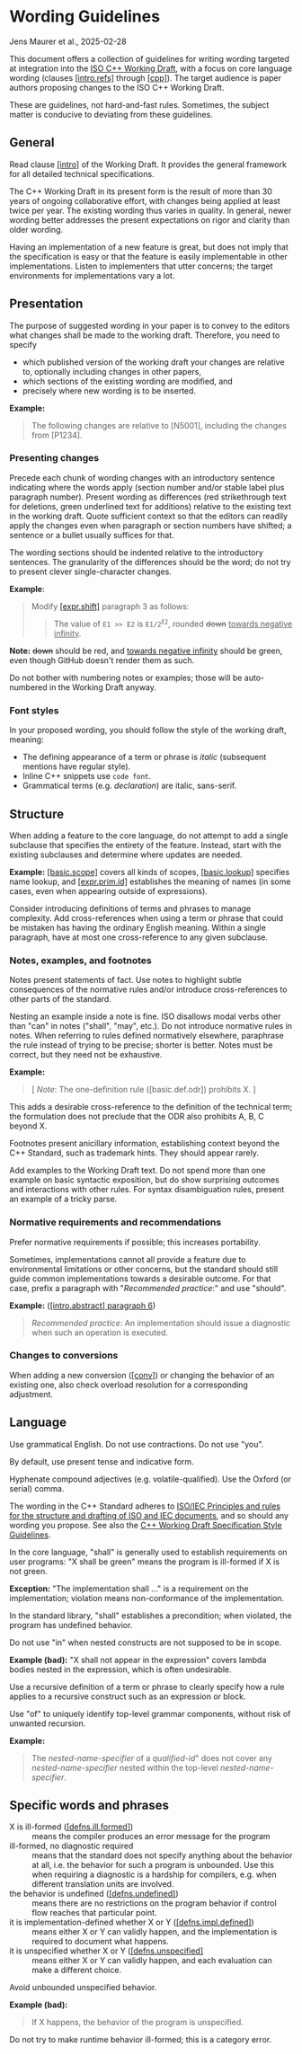 # Wording Guidelines

Jens Maurer et al., 2025-02-28

This document offers a collection of guidelines for writing wording
targeted at integration into the [ISO C++ Working Draft][draft],
with a focus on core language wording
(clauses [[intro.refs]](https://eel.is/c++draft/intro.refs) through
[[cpp]](https://eel.is/c++draft/cpp)).
The target audience is paper authors proposing changes to
the ISO C++ Working Draft.

These are guidelines, not hard-and-fast rules.
Sometimes, the subject matter is conducive to deviating from these guidelines.

## General

Read clause [[intro]](https://eel.is/c++draft/intro) of the Working Draft.
It provides the general framework for all detailed technical specifications.

The C++ Working Draft in its present form is the result of more than
30 years of ongoing collaborative effort, with changes being applied
at least twice per year.
The existing wording thus varies in quality.
In general, newer wording better addresses
the present expectations on rigor and clarity than older wording.

Having an implementation of a new feature is great,
but does not imply that the specification is easy or that the feature is easily
implementable in other implementations.
Listen to implementers that utter concerns;
the target environments for implementations vary a lot.


## Presentation

The purpose of suggested wording in your paper is to convey to the editors
what changes shall be made to the working draft.
Therefore, you need to specify

- which published version of the working draft your changes are relative to,
  optionally including changes in other papers,
- which sections of the existing wording are modified, and
- precisely where new wording is to be inserted.

**Example:**

> The following changes are relative to [N5001],
> including the changes from [P1234].

### Presenting changes

Precede each chunk of wording changes with an introductory
sentence indicating where the words apply (section number and/or
stable label plus paragraph number).
Present wording as differences
(red strikethrough text for deletions, green underlined text for additions)
relative to the existing text in the working draft.  Quote
sufficient context so that the editors can readily apply the changes
even when paragraph or section numbers have shifted; a sentence or a
bullet usually suffices for that.

The wording sections should be indented relative to the introductory
sentences.  The granularity of the differences should be the word; do
not try to present clever single-character changes.

**Example**:

> Modify [[expr.shift]](https://eel.is/c++draft/expr.shift#3)
> paragraph 3
> as follows:
>
> > The value of `E1 >> E2` is <code>E1/2<sup>E2</sup></code>,
> > rounded <del>down</del> <ins>towards negative infinity</ins>.

**Note:**
<del>down</del> should be red, and <ins>towards negative infinity</ins>
should be green,
even though GitHub doesn't render them as such.

Do not bother with numbering notes or examples; those will be
auto-numbered in the Working Draft anyway.

### Font styles

In your proposed wording,
you should follow the style of the working draft, meaning:

- The defining appearance of a term or phrase is *italic*
  (subsequent mentions have regular style).
- Inline C++ snippets use `code font`.
- Grammatical terms (e.g. *declaration*) are italic, sans-serif.


## Structure

When adding a feature to the core language, do not attempt to add a
single subclause that specifies the entirety of the feature.
Instead, start with the existing subclauses and determine where updates are
needed.

**Example:**
[[basic.scope]](https://eel.is/c++draft/basic.scope) covers all kinds of scopes,
[[basic.lookup]](https://eel.is/c++draft/basic.lookup) specifies name lookup, and
[[expr.prim.id]](https://eel.is/c++draft/expr.prim.id) establishes the meaning of names
(in some cases, even when appearing outside of expressions).

Consider introducing definitions of terms and phrases to manage
complexity.
Add cross-references when using a term or phrase that
could be mistaken has having the ordinary English meaning.
Within a single paragraph,
have at most one cross-reference to any given subclause.

### Notes, examples, and footnotes

Notes present statements of fact.
Use notes to highlight subtle consequences of the normative rules
and/or introduce cross-references to other parts of the standard.

Nesting an example inside a note is fine.
ISO disallows modal verbs other than "can" in notes
("shall", "may", etc.).
Do not introduce normative rules in notes.
When referring to rules defined normatively elsewhere,
paraphrase the rule instead of trying to be
precise; shorter is better.
Notes must be correct, but they need not be exhaustive.

**Example:**

> [ *Note*: The one-definition rule ([basic.def.odr]) prohibits X. ]

This adds a desirable
cross-reference to the definition of the technical term; the
formulation does not preclude that the ODR also prohibits A, B, C
beyond X.

Footnotes present anicillary information, establishing context beyond
the C++ Standard, such as trademark hints.  They should appear rarely.

Add examples to the Working Draft text.  Do not spend more than one
example on basic syntactic exposition, but do show surprising outcomes
and interactions with other rules. For syntax disambiguation rules,
present an example of a tricky parse.

### Normative requirements and recommendations

Prefer normative requirements if possible; this increases portability.

Sometimes, implementations cannot all provide a feature due to
environmental limitations or other concerns, but the standard should
still guide common implementations towards a desirable outcome.
For that case, prefix a paragraph with "*Recommended practice*:" and use "should".

**Example:** ([[intro.abstract] paragraph 6](https://eel.is/c++draft/intro.abstract#6))

> *Recommended practice*:
> An implementation should issue a diagnostic when such an operation is executed.

### Changes to conversions

When adding a new conversion ([[conv]](https://eel.is/c++draft/conv))
or changing the behavior of an existing one,
also check overload resolution for a corresponding adjustment.

## Language

Use grammatical English.
Do not use contractions.
Do not use "you".

By default, use present tense and indicative form.

Hyphenate compound adjectives (e.g. volatile-qualified).
Use the Oxford (or serial) comma.

The wording in the C++ Standard adheres to
[ISO/IEC Principles and rules for the structure and drafting of ISO and IEC documents][iso-principles],
and so should any wording you propose.
See also the
[C++ Working Draft Specification Style Guidelines][style-guidelines].

In the core language, "shall" is generally used to establish
requirements on user programs: "X shall be green" means the program is
ill-formed if X is not green.

**Exception:**
"The implementation shall
..." is a requirement on the implementation; violation means
non-conformance of the implementation.

In the standard library, "shall" establishes a precondition; when
violated, the program has undefined behavior.

Do not use "in" when nested constructs are not supposed to be in
scope.

**Example (bad):**
"X shall not appear in the expression"
covers lambda bodies nested in the expression, which is often undesirable.

Use a recursive definition of a term or phrase to clearly specify how
a rule applies to a recursive construct such as an expression or
block.

Use "of" to uniquely identify top-level grammar components,
without risk of unwanted recursion.

**Example:**

> The _nested-name-specifier_ of a _qualified-id_"
> does not cover any _nested-name-specifier_
> nested within the top-level _nested-name-specifier_.


## Specific words and phrases

<dl>
<dt>X is ill-formed
(<a href="https://eel.is/c++draft/defns.ill.formed">[defns.ill.formed]</a>)</dt>
<dd>
means the compiler produces an error message for the program
</dd>
<dt>ill-formed, no diagnostic required</dt>
<dd>
means that the standard does not
specify anything about the behavior at all, i.e. the behavior for such
a program is unbounded.  Use this when requiring a diagnostic is a
hardship for compilers, e.g. when different translation units are
involved.
</dd>
<dt>the behavior is undefined
(<a href="https://eel.is/c++draft/defns.undefined">[defns.undefined]</a>)</dt>
<dd>
means there are no restrictions on the
program behavior if control flow reaches that particular point.
</dd>
<dt>it is implementation-defined whether X or Y
(<a href="https://eel.is/c++draft/defns.impl.defined">[defns.impl.defined]</a>)</dt>
<dd>
means either X or Y can validly happen,
and the implementation is required to document what happens.
</dd>
<dt>it is unspecified whether X or Y
(<a href="https://eel.is/c++draft/defns.unspecified">[defns.unspecified]</a></dt>
<dd>
means either X or Y can validly happen,
and each evaluation can make a different choice.
</dd>
</dl>

Avoid unbounded unspecified behavior.

**Example (bad):**

> If X happens, the behavior of the program is unspecified.

Do not try to make runtime behavior ill-formed; this is a category error.


[draft]: https://github.com/cplusplus/draft/
[iso-principles]: https://www.iso.org/sites/directives/current/part2/index.xhtml
[style-guidelines]: https://github.com/cplusplus/draft/wiki/Specification-Style-Guidelines
